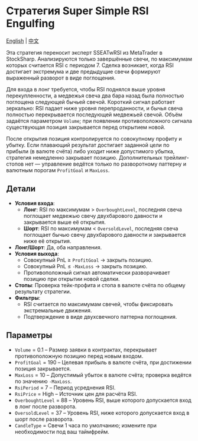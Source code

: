 # Стратегия Super Simple RSI Engulfing
[English](README.md) | [中文](README_cn.md)

Эта стратегия переносит эксперт SSEATwRSI из MetaTrader в StockSharp. Анализируются только завершённые свечи, по максимумам которых считается RSI с периодом 7. Сделка возникает, когда RSI достигает экстремума и две предыдущие свечи формируют выраженный разворот в виде поглощения.

Для входа в лонг требуется, чтобы RSI поднялся выше уровня перекупленности, а медвежья свеча два бара назад была полностью поглощена следующей бычьей свечой. Короткий сигнал работает зеркально: RSI падает ниже уровня перепроданности, и бычья свеча полностью перекрывается последующей медвежьей свечой. Объём задаётся параметром `Volume`; при появлении противоположного сигнала существующая позиция закрывается перед открытием новой.

После открытия позиция контролируется по совокупному профиту и убытку. Если плавающий результат достигает заданной цели по прибыли (в валюте счёта) либо уходит ниже допустимого убытка, стратегия немедленно закрывает позицию. Дополнительных трейлинг-стопов нет — управление ведётся только по разворотному паттерну и валютным порогам `ProfitGoal` и `MaxLoss`.

## Детали

- **Условия входа**:
  - **Лонг**: RSI по максимумам > `OverboughtLevel`, последняя свеча поглощает медвежью свечу двухбарового давности и закрывается выше её открытия.
  - **Шорт**: RSI по максимумам < `OversoldLevel`, последняя свеча поглощает бычью свечу двухбарового давности и закрывается ниже её открытия.
- **Лонг/Шорт**: Да, оба направления.
- **Условия выхода**:
  - Совокупный PnL ≥ `ProfitGoal` → закрыть позицию.
  - Совокупный PnL ≤ `-MaxLoss` → закрыть позицию.
  - Противоположный сигнал автоматически разворачивает позицию при открытии новой сделки.
- **Стопы**: Проверка тейк-профита и стопа в валюте счёта по общему результату стратегии.
- **Фильтры**:
  - RSI считается по максимумам свечей, чтобы фиксировать экстремальные движения.
  - Подтверждение в виде двухсвечного паттерна поглощения.

## Параметры

- `Volume` = 0.1 – Размер заявки в контрактах, перекрывает противоположную позицию перед новым входом.
- `ProfitGoal` = 190 – Целевая прибыль в валюте счёта, при достижении позиция закрывается.
- `MaxLoss` = 10 – Допустимый убыток в валюте счёта; проверка ведётся по значению `-MaxLoss`.
- `RsiPeriod` = 7 – Период усреднения RSI.
- `RsiPrice` = High – Источник цен для расчёта RSI.
- `OverboughtLevel` = 88 – Уровень RSI, выше которого допускается вход в лонг после разворота.
- `OversoldLevel` = 37 – Уровень RSI, ниже которого допускается вход в шорт после разворота.
- `CandleType` = Свечи 1 часа по умолчанию; измените при необходимости под ваш таймфрейм.
